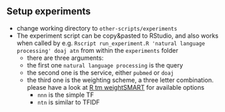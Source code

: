 ## Setup experiments

* change working directory to `other-scripts/experiments`
* The experiment script can be copy&pasted to RStudio, and also works when called by e.g. `Rscript run_experiment.R 'natural language processing' doaj atn` from within the `experiments` folder
  * there are three arguments:
  * the first one `natural language processing` is the query
  * the second one is the service, either `pubmed` or `doaj`
  * the third one is the weighting scheme, a three letter combination. please have a look at [R tm weightSMART](https://www.rdocumentation.org/packages/tm/versions/0.6-2/topics/weightSMART) for available options
    * `nnn` is the simple TF
    * `ntn` is similar to TFIDF
